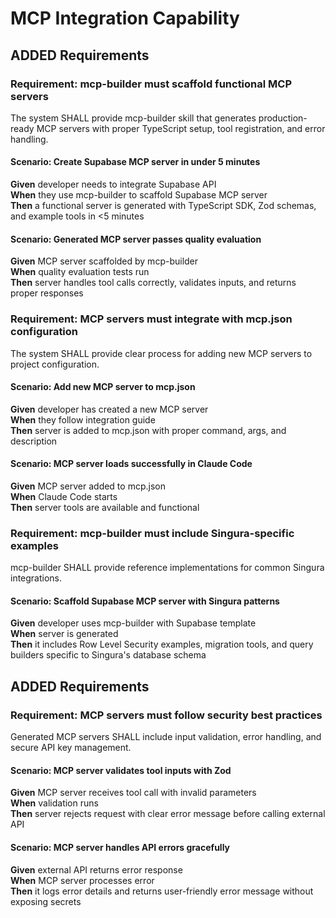 # MCP Integration Capability

## ADDED Requirements

### Requirement: mcp-builder must scaffold functional MCP servers

The system SHALL provide mcp-builder skill that generates production-ready MCP servers with proper TypeScript setup, tool registration, and error handling.

#### Scenario: Create Supabase MCP server in under 5 minutes

**Given** developer needs to integrate Supabase API  
**When** they use mcp-builder to scaffold Supabase MCP server  
**Then** a functional server is generated with TypeScript SDK, Zod schemas, and example tools in <5 minutes

#### Scenario: Generated MCP server passes quality evaluation

**Given** MCP server scaffolded by mcp-builder  
**When** quality evaluation tests run  
**Then** server handles tool calls correctly, validates inputs, and returns proper responses

### Requirement: MCP servers must integrate with mcp.json configuration

The system SHALL provide clear process for adding new MCP servers to project configuration.

#### Scenario: Add new MCP server to mcp.json

**Given** developer has created a new MCP server  
**When** they follow integration guide  
**Then** server is added to mcp.json with proper command, args, and description

#### Scenario: MCP server loads successfully in Claude Code

**Given** MCP server added to mcp.json  
**When** Claude Code starts  
**Then** server tools are available and functional

### Requirement: mcp-builder must include Singura-specific examples

mcp-builder SHALL provide reference implementations for common Singura integrations.

#### Scenario: Scaffold Supabase MCP server with Singura patterns

**Given** developer uses mcp-builder with Supabase template  
**When** server is generated  
**Then** it includes Row Level Security examples, migration tools, and query builders specific to Singura's database schema

## ADDED Requirements

### Requirement: MCP servers must follow security best practices

Generated MCP servers SHALL include input validation, error handling, and secure API key management.

#### Scenario: MCP server validates tool inputs with Zod

**Given** MCP server receives tool call with invalid parameters  
**When** validation runs  
**Then** server rejects request with clear error message before calling external API

#### Scenario: MCP server handles API errors gracefully

**Given** external API returns error response  
**When** MCP server processes error  
**Then** it logs error details and returns user-friendly error message without exposing secrets
